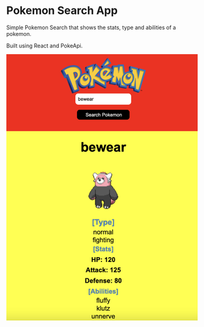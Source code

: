 # Pokemon Search App
Simple Pokemon Search that shows the stats, type and abilities of a pokemon.

Built using React and PokeApi.

![Main Page](docs/screenshot.png)